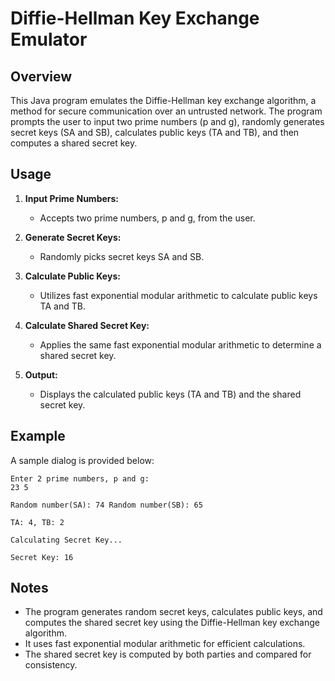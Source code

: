 # Diffie-Hellman Key Exchange Emulator

## Overview

This Java program emulates the Diffie-Hellman key exchange algorithm, a method for secure communication over an untrusted network. The program prompts the user to input two prime numbers (p and g), randomly generates secret keys (SA and SB), calculates public keys (TA and TB), and then computes a shared secret key.

## Usage

1. **Input Prime Numbers:**

    - Accepts two prime numbers, p and g, from the user.

2. **Generate Secret Keys:**

    - Randomly picks secret keys SA and SB.

3. **Calculate Public Keys:**

    - Utilizes fast exponential modular arithmetic to calculate public keys TA and TB.

4. **Calculate Shared Secret Key:**

    - Applies the same fast exponential modular arithmetic to determine a shared secret key.

5. **Output:**

    - Displays the calculated public keys (TA and TB) and the shared secret key.

## Example

A sample dialog is provided below:

```
Enter 2 prime numbers, p and g: 
23 5

Random number(SA): 74 Random number(SB): 65

TA: 4, TB: 2

Calculating Secret Key...

Secret Key: 16
```

## Notes

- The program generates random secret keys, calculates public keys, and computes the shared secret key using the Diffie-Hellman key exchange algorithm.
- It uses fast exponential modular arithmetic for efficient calculations.
- The shared secret key is computed by both parties and compared for consistency.
 
